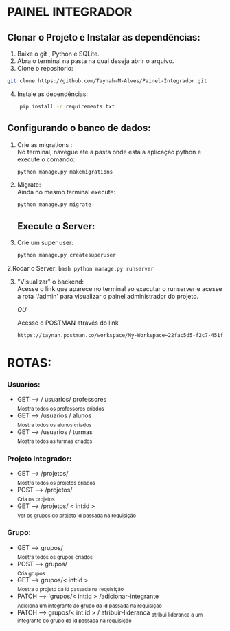 # PAINEL INTEGRADOR

## Clonar o Projeto e Instalar as dependências:

1. Baixe o git , Python e SQLite.
2. Abra o terminal na pasta na qual deseja abrir o arquivo.
3. Clone o repositorio:   
```bash
git clone https://github.com/Taynah-M-Alves/Painel-Integrador.git
```
4. Instale as dependências:
```bash
    pip install -r requirements.txt
```

## Configurando o banco de dados:
1. Crie as migrations :    
    No terminal, navegue até a pasta onde está a aplicação python e execute o comando:    
      ```bash
     python manage.py makemigrations
      ```
     
3. Migrate:    
   Ainda no mesmo terminal execute:     
   ```bash
   python manage.py migrate
   ```
   ## Execute o Server:

1. Crie um super user:      
    ```bash
    python manage.py createsuperuser
    ```
   
2.Rodar o Server:
    ```bash
    python manage.py runserver
    ```

3. "Visualizar" o backend:    
   Acesse o link que aparece no terminal ao executar o runserver e acesse a rota '/admin' para visualizar o painel administrador do projeto.

   *OU*

   Acesse o POSTMAN através do link 
    ```bash
   https://taynah.postman.co/workspace/My-Workspace~22fac5d5-f2c7-451f-86a4-9c1bc1697b70/collection/44803258-40cdfd56-1469-46fb-9bbb-90ef921c994a?action=share&creator=44803258
    ```
# ROTAS:
### Usuarios:

- GET -->  / usuarios/ professores   
 <sub>Mostra todos os professores criados</sub> 
- GET --> /usuarios / alunos   
  <sub>Mostra todos os alunos criados</sub> 
- GET --> /usuarios / turmas   
  <sub>Mostra todos as turmas criados</sub> 

### Projeto Integrador:

- GET -->  /projetos/   
  <sub>Mostra todos os projetos criados</sub>  
- POST --> /projetos/   
  <sub>Cria os projetos</sub>
- GET -->  /projetos/ < int:id >   
  <sub>Ver os grupos do projeto id passada na requisição</sub>

### Grupo:

- GET --> grupos/   
  <sub>Mostra todos os grupos criados</sub> 
- POST --> grupos/   
  <sub>Cria grupos</sub>
- GET --> grupos/< int:id >   
  <sub>Mostra o projeto da id passada na requisição</sub> 
- PATCH --> 'grupos/< int:id > /adicionar-integrante   
  <sub> Adiciona um integrante ao grupo da id passada na requisição</sub>
- PATCH --> grupos/< int:id > / atribuir-lideranca
  <sub>atribui lideranca a um integrante do grupo da id passada na requisição</sub>   
